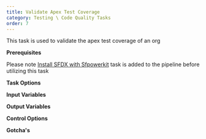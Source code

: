 ```yaml
---
title: Validate Apex Test Coverage
category: Testing \ Code Quality Tasks
order: 7
---
```


This task is used to validate the apex test coverage of an org

**Prerequisites**

Please note [Install SFDX with Sfpowerkit](/Tasks/Common-Utility-Tasks/Install%20SFDX%20CLI/) task is added to the pipeline before utilizing this task



**Task Options**



**Input Variables**

**Output Variables**

**Control Options**

**Gotcha's**